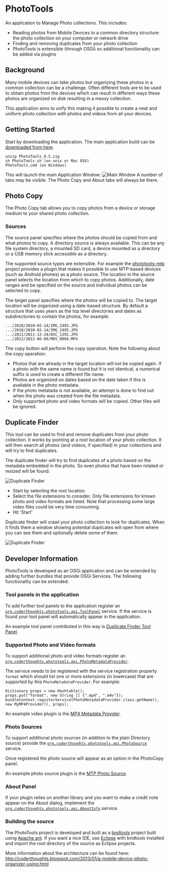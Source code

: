 PhotoTools
==========

An application to Manage Photo collections. This includes:
* Reading photos from Mobile Devices to a common directory structure: the photo collection on your computer or network drive
* Finding and removing duplicates from your photo collection
* PhotoTools is extensible (through OSGi) so additional functionality can be added via plugins

Background
----------
Many mobile devices can take photos but organizing these photos in a common collection can be a challenge.
Often different tools are to be used to obtain photos from the devices which can result in different ways these photos are
organized on disk resulting in a messy collection.

This application aims to unify this making it possible to create a neat and uniform photo collection with photos and videos
from all your devices.

Getting Started
---------------

Start by downloading the application. The main application build can be [downloaded from here](http://code.google.com/p/coderthoughts/downloads/list).

    unzip PhotoTools_0.5.zip
    sh PhotoTools.sh (on unix or Mac OSX)
    PhotoTools.cmd (on Windows)
    
This will launch the main Application Window:
![Main Window](https://raw.github.com/phototools/phototools/master/docs/images/PhotoTools.png "Main Window")
A number of tabs may be visible. The Photo Copy and About tabs will always be there.


Photo Copy
----------
The Photo Copy tab allows you to copy photos from a device or storage medium to your shared photo collection.

### Sources
The source panel specifies where the photos should be copied from and what photos to copy. A directory source is always 
available. This can be any file system directory, a mounted SD card, a device mounted as a directory or a USB memory stick 
accessible as a directory.

The supported source types are extensible. For example the [phototools-mtp](http://github.com/phototools/phototools-mtp) project
provides a plugin that makes it possible to use MTP-based devices (such as Android phones) as a photo source.
The location in the source panel selects the location from which to copy photos.
Additionally, date ranges and be specified on the source and individual photos can be selected to copy.

The target panel specifies where the photos will be copied to. The target location will be organized using a date-based 
structure. By default a structure that uses years as the top level directories and dates as subdirectories to contain the
photos, for example:

    .../2010/2010-02-14/IMG_2493.JPG
    .../2010/2010-02-14/IMG_2495.JPG
    .../2011/2011-12-24/DSC_1391.JPG
    .../2012/2012-06-09/MOV_0004.MP4
    
The copy button will perform the copy operation. Note the following about the copy operation:
* Photos that are already in the target location will not be copied again. If a photo with the same name is found but it is not identical, a numerical suffix is used to create a different file name.
* Photos are organized on dates based on the date taken if this is available in the photo metadata. 
* If the photo metatada is not available, an attempt is done to find out when the photo was created from the file metadata.
* Only supported photo and video formats will be copied. Other files will be ignored.


Duplicate Finder
----------------
This tool can be used to find and remove duplicates from your photo collection. It works by pointing at a root location
of your photo collection. It will then search all photos (and videos, if specified) in your collections and will try to 
find duplicates.

The duplicate finder will try to find duplicates of a photo based on the metadata embedded in the photo. So even 
photos that have been rotated or resized will be found.

![Duplicate Finder](https://raw.github.com/phototools/phototools/master/docs/images/DupFinder.png "Duplicate Finder")

* Start by selecting the root location. 
* Select the file extensions to consider. Only file extensions for known photo and video formats are listed. Note that processing some large video files could be very time consuming.
* Hit 'Start'

Duplicate finder will crawl your photo collection to look for duplicates. When it finds them a window showing potential 
duplicates will open from where you can see them and optionally delete some of them.

![Duplicate Finder](https://raw.github.com/phototools/phototools/master/docs/images/DupFinder2.png "Duplicate Finder")


Developer Information
---------------------
PhotoTools is developed as an OSGi application and can be extended by adding further bundles that provide OSGi Services.
The following functionality can be extended:

### Tool panels in the application
To add further tool panels to the application register an [`org.coderthoughts.phototools.api.ToolPanel`](http://github.com/phototools/phototools/blob/master/phototools.api/src/org/coderthoughts/phototools/api/ToolPanel.java) service. If the service
is found your tool panel will automatically appear in the application.

An example tool panel contributed in this way is [Duplicate Finder Tool Panel](http://github.com/phototools/phototools/blob/master/phototools.dupfinder/src/org/coderthoughts/phototools/dupfinder/impl/ui/DuplicateFinderToolPanel.java).

### Supported Photo and Video formats
To support additional photo and video formats register an [`org.coderthoughts.phototools.api.PhotoMetadataProvider`](http://github.com/phototools/phototools/blob/master/phototools.api/src/org/coderthoughts/phototools/api/PhotoMetadataProvider.java).

The service needs to be registered with the service registration property `format` which should list one or more extensions
(in lowercase) that are supported by this `PhotoMetadataProvider`. For example:

    Dictionary props = new Hashtable();
    props.put("format", new String [] {".mp4", ".m4v"});
    bundleContext.registerService(PhotoMetadataProvider.class.getName(), new MyMP4Provider(), props);

An example video plugin is the [MP4 Metadata Provider](http://github.com/phototools/phototools/blob/master/phototools.mp4/src/org/coderthoughts/phototools/mp4/impl/MP4MetadataProvider.java).

### Photo Sources
To support additional photo sources (in addition to the plain Directory source) provide the 
[`org.coderthoughts.phototools.api.PhotoSource`](http://github.com/phototools/phototools/blob/master/phototools.api/src/org/coderthoughts/phototools/api/PhotoSource.java) service.

Once registered the photo source will appear as an option in the PhotoCopy panel.

An example photo source plugin is the [MTP Photo Source](http://github.com/phototools/phototools-mtp/blob/master/phototools.mtp/src/org/coderthoughts/phototools/mtp/impl/MTPPhotoSource.java).

### About Panel
If your plugin relies on another library and you want to make a credit note appear on the About dialog, implement the
[`org.coderthoughts.phototools.api.AboutInfo`](http://github.com/phototools/phototools/blob/master/phototools.api/src/org/coderthoughts/phototools/api/AboutInfo.java) service.

### Building the source
The PhotoTools project is developed and built as a [bndtools](http://bndtools.org/) project built using [Apache ant](http://ant.apache.org/).
If you want a nice IDE, use [Eclipse](http://eclipse.org/) with bndtools installed and import the root directory of the source as Eclipse projects.

More information about the architecture can be found here: http://coderthoughts.blogspot.com/2013/01/a-mobile-device-photo-organizer-using.html
